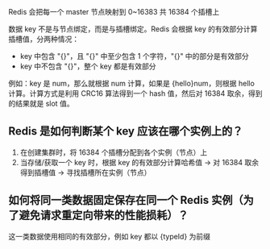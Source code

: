 Redis 会把每一个 master 节点映射到 0~16383 共 16384 个插槽上

数据 key 不是与节点绑定，而是与插槽绑定。Redis 会根据 key 的有效部分计算插槽值，分两种情况：

- key 中包含 "{}"，且 "{}" 中至少包含 1 个字符，"{}" 中的部分是有效部分
- key 中不包含 "{}"，整个 key 都是有效部分

例如：key 是 num，那么就根据 num 计算，如果是 {hello}num，则根据 hello 计算。计算方式是利用 CRC16 算法得到一个 hash 值，然后对 16384 取余，得到的结果就是 slot 值。

## Redis 是如何判断某个 key 应该在哪个实例上的？

1. 在创建集群时，将 16384 个插槽分配到各个实例（节点）上
2. 当存储/获取一个 key 时，根据 key 的有效部分计算哈希值
    -> 对 16384 取余得到插槽值 
    -> 寻找插槽所在实例（节点）

## 如何将同一类数据固定保存在同一个 Redis 实例（为了避免请求重定向带来的性能损耗）？

这一类数据使用相同的有效部分，例如 key 都以 {typeId} 为前缀